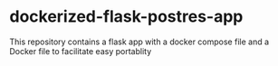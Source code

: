 # dockerized-flask-postres-app
This repository contains a flask app with a docker compose file and a Docker file to facilitate easy portablity
